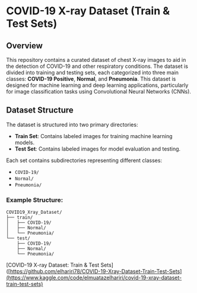 # COVID-19 X-ray Dataset (Train & Test Sets)

## Overview

This repository contains a curated dataset of chest X-ray images to aid in the detection of COVID-19 and other respiratory conditions. The dataset is divided into training and testing sets, each categorized into three main classes: **COVID-19 Positive**, **Normal**, and **Pneumonia**. This dataset is designed for machine learning and deep learning applications, particularly for image classification tasks using Convolutional Neural Networks (CNNs).

## Dataset Structure

The dataset is structured into two primary directories:
- **Train Set**: Contains labeled images for training machine learning models.
- **Test Set**: Contains labeled images for model evaluation and testing.

Each set contains subdirectories representing different classes:
- `COVID-19/`
- `Normal/`
- `Pneumonia/`

### Example Structure:
```
COVID19_Xray_Dataset/
├── train/
│   ├── COVID-19/
│   ├── Normal/
│   └── Pneumonia/
└── test/
    ├── COVID-19/
    ├── Normal/
    └── Pneumonia/
```




[COVID-19 X-ray Dataset: Train & Test Sets]([https://github.com/elhariri78/COVID-19-Xray-Dataset-Train-Test-Sets](https://www.kaggle.com/code/elmuatazelhariri/covid-19-xray-dataset-train-test-sets)




